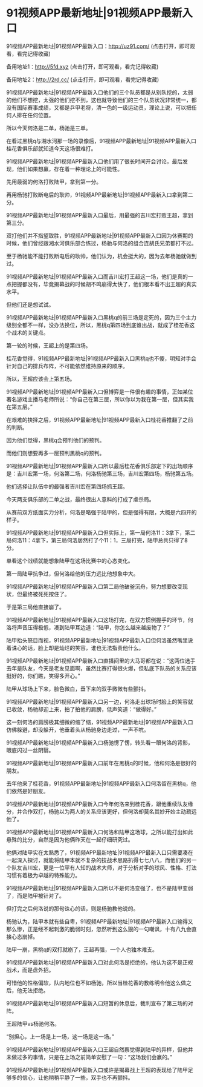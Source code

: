# 91视频APP最新地址|91视频APP最新入口



91视频APP最新地址|91视频APP最新入口：http://uz91.com/ (点击打开，即可观看，看完记得收藏)

备用地址1：http://5fd.xyz (点击打开，即可观看，看完记得收藏)

备用地址2：http://2rd.cc/ (点击打开，即可观看，看完记得收藏)



91视频APP最新地址|91视频APP最新入口他们的三个队员都是从别队挖的，太弱的他们不想挖，太强的他们挖不到，这也就导致他们的三个队员状况非常统一，都没有国际赛事成绩，又都是乒甲老将，清一色的一级运动员，理论上说，可以把任何人排在任何位置。

所以今天何洛是二单，杨驰是三单。

在看过黑桃q与湘水河那一场的录像后，91视频APP最新地址|91视频APP最新入口桂花香俱乐部就知道今天这场很难打。

91视频APP最新地址|91视频APP最新入口他们用了很长时间开会讨论，最后发现，他们如果想赢，存在着一种理论上的可能性。

先用最弱的何洛打败陆甲，拿到第一分。

再用杨驰打败断电后的耿帅，91视频APP最新地址|91视频APP最新入口拿到第二分。

91视频APP最新地址|91视频APP最新入口最后，用最强的吉川宏打败王超，拿到第三分。

双打他们并不指望取胜，91视频APP最新地址|91视频APP最新入口因为休赛期的时候，他们曾经跟湘水河俱乐部合练过，杨驰与何洛的组合连胡氏兄弟都打不过。

至于杨驰能不能打败断电后的耿帅，他们认为，机会挺大的，因为去年杨驰就做到过。

91视频APP最新地址|91视频APP最新入口而吉川宏打王超这一场，他们是真的一点把握都没有，毕竟揭幕战的时候胡不鸣崩得太快了，他们根本看不出王超的真实水平。

但他们还是想试试。

91视频APP最新地址|91视频APP最新入口黑桃q的前三场是定死的，因为三个主力级别全都不一样，没办法换位，所以，黑桃q第四场到底谁出战，就成了桂花香这个战术的关键点。

第一轮的时候，王超上的是第四场。

桂花香觉得，91视频APP最新地址|91视频APP最新入口黑桃q也不傻，明知对手会针对自己的排兵布阵，不可能依然维持原来的顺序。

所以，王超应该会上第五场。

91视频APP最新地址|91视频APP最新入口但博弈是一件很有趣的事情，正如某位著名游戏主播马老师所说：“你自己在第三层，所以你以为我在第一层，但其实我在第五层。”

在艰难的抉择之后，91视频APP最新地址|91视频APP最新入口桂花香推翻了之前的判断。

因为他们觉得，黑桃q会预判他们的预判。

而他们则想要再多一层预判黑桃q的预判。

91视频APP最新地址|91视频APP最新入口所以最后桂花香俱乐部定下的出场顺序是：吉川宏第一场，何洛第二场，何洛杨驰第三场，吉川宏第四场，杨驰第五场。

他们选择让队伍中的最强者吉川宏在第四场抓王超。

今天两支俱乐部的二单之战，最终很出人意料的打成了虐杀局。

从赛前双方纸面实力分析，何洛是略强于陆甲的，但是强得有限，大概是六四开的样子。

91视频APP最新地址|91视频APP最新入口但实际上，第一局何洛11：3拿下，第二局何洛11：4拿下，第三局何洛居然打了个11：1，三局打完，陆甲总共只得了8分。

单看这个战绩就能想象陆甲在这场比赛中的心态变化。

第一局陆甲抗争过，但何洛给他的压力远比他想象中大。

91视频APP最新地址|91视频APP最新入口第二局他破釜沉舟，努力想要改变现状，但最终被死死按住了。

于是第三局他直接崩了。

91视频APP最新地址|91视频APP最新入口这场打完，在双方惯例握手的环节，何洛将声音压得极低，凑到陆甲耳边道：“陆甲，你怎么越来越废物了？”

陆甲抬头怒目而视，91视频APP最新地址|91视频APP最新入口但何洛虽然嘴里说着诛心的话，脸上却是灿烂的笑容，谁也无法指责他什么。

91视频APP最新地址|91视频APP最新入口直播间里的大马哥都在说：“这两位选手去年是队友，今天是老友见面啊，虽然比赛打得很火爆，但私底下队员的关系应该挺好的，你们瞧，笑得多开心。”

陆甲从球场上下来，脸色微白，垂下来的双手微微有些颤抖。

91视频APP最新地址|91视频APP最新入口另一边，何洛走出球场时脸上的笑容就已收敛，杨驰却迎上来，拍了拍他的肩膀，低声笑道：“做得好。”

这一刻何洛的肩膀极其细微的缩了缩，91视频APP最新地址|91视频APP最新入口仿佛躲避，却没躲开，他垂着头从杨驰身边走过，一声不吭。

91视频APP最新地址|91视频APP最新入口杨驰愣了愣，转头看一眼何洛的背影，眼底闪过一丝阴翳。

91视频APP最新地址|91视频APP最新入口前年在黑桃q的时候，他和何洛是很好的朋友。

去年他来了桂花香，91视频APP最新地址|91视频APP最新入口何洛留在黑桃q，他们依然是好朋友。

91视频APP最新地址|91视频APP最新入口今年何洛来到桂花香，跟他重续队友缘分，并合作双打，杨驰以为两人的关系应该更好，但何洛却莫名其妙开始主动疏远他了。

91视频APP最新地址|91视频APP最新入口何洛和陆甲这场球，之所以能打出如此悬殊的比分，自然是因为他俩昨天在一起仔细研究过。

他俩对陆甲实在太熟悉了，91视频APP最新地址|91视频APP最新入口只需要凑在一起深入探讨，就能将陆甲本就不复杂的技战术思路扒得七七八八，而他们的另一个队友吉川宏，更是一位罕有人知的战术大师，对于分析对手的球风、性格、打法习惯有着极为卓越的特殊能力。

91视频APP最新地址|91视频APP最新入口所以不是何洛变强了，也不是陆甲变弱了，而是陆甲被针对了。

但打完之后何洛说的那句诛心的话，则是杨驰教他说的。

杨驰认为，陆甲本就有些自卑，91视频APP最新地址|91视频APP最新入口输得又那么惨，正是经不起刺激的脆弱时刻，忽然听到这么狠的一句嘲讽，十有八九会直接心态崩掉。

陆甲一崩，黑桃q的双打就崩了，王超再强，一个人也独木难支。

91视频APP最新地址|91视频APP最新入口对此何洛是拒绝的，他认为这不是正规战术，而是盘外招。

可惜他的性格偏软，队内地位也不如杨驰，所以当桂花香的教练明令他这么做之后，他无法拒绝。

91视频APP最新地址|91视频APP最新入口短暂的休息后，裁判宣布了第三场的对阵。

王超陆甲vs杨驰何洛。

“别担心，上一场是上一场，这一场是这一场。”

91视频APP最新地址|91视频APP最新入口王超自然察觉得到陆甲的异样，但他并未做过多的事情，只是在上场之前简单安慰了一句：“这场我们会赢的。”

91视频APP最新地址|91视频APP最新入口或许是揭幕战上王超的表现给了陆甲足够多的信心，让他稍稍平静了一些，双手也不再颤抖。

